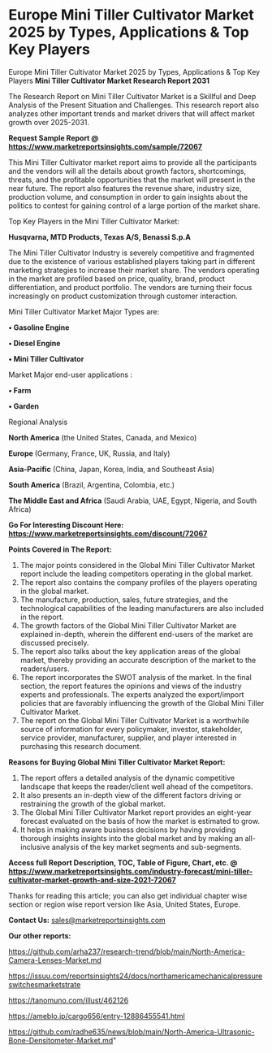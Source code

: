 # Europe Mini Tiller Cultivator Market 2025 by Types, Applications & Top Key Players
Europe Mini Tiller Cultivator Market 2025 by Types, Applications & Top Key Players
<strong>Mini Tiller Cultivator Market Research Report 2031</strong>

The Research Report on Mini Tiller Cultivator Market is a Skillful and Deep Analysis of the Present Situation and Challenges. This research report also analyzes other important trends and market drivers that will affect market growth over 2025-2031.

<strong>Request Sample Report @ <a href=https://www.marketreportsinsights.com/sample/72067>https://www.marketreportsinsights.com/sample/72067</a></strong>

This Mini Tiller Cultivator market report aims to provide all the participants and the vendors will all the details about growth factors, shortcomings, threats, and the profitable opportunities that the market will present in the near future. The report also features the revenue share, industry size, production volume, and consumption in order to gain insights about the politics to contest for gaining control of a large portion of the market share.

Top Key Players in the Mini Tiller Cultivator Market:

<strong>Husqvarna, MTD Products, Texas A/S, Benassi S.p.A</strong>

The Mini Tiller Cultivator Industry is severely competitive and fragmented due to the existence of various established players taking part in different marketing strategies to increase their market share. The vendors operating in the market are profiled based on price, quality, brand, product differentiation, and product portfolio. The vendors are turning their focus increasingly on product customization through customer interaction.

Mini Tiller Cultivator Market Major Types are:

<strong>• Gasoline Engine

• Diesel Engine

• Mini Tiller Cultivator</strong>

Market Major end-user applications :

<strong>• Farm

• Garden</strong>

Regional Analysis

</u><strong><b>North America</b></strong> (the United States, Canada, and Mexico)

<strong><b>Europe </b></strong>(Germany, France, UK, Russia, and Italy)

<strong><b>Asia-Pacific</b></strong> (China, Japan, Korea, India, and Southeast Asia)

<strong><b>South America</b></strong> (Brazil, Argentina, Colombia, etc.)

<strong><b>The Middle East and Africa</b></strong> (Saudi Arabia, UAE, Egypt, Nigeria, and South Africa)

<strong>Go For Interesting Discount Here: <a href=https://www.marketreportsinsights.com/discount/72067>https://www.marketreportsinsights.com/discount/72067</a></strong>

<strong>Points Covered in The Report:</strong>
<ol>
  <li>The major points considered in the Global Mini Tiller Cultivator Market report include the leading competitors operating in the global market.</li>
  <li>The report also contains the company profiles of the players operating in the global market.</li>
  <li>The manufacture, production, sales, future strategies, and the technological capabilities of the leading manufacturers are also included in the report.</li>
  <li>The growth factors of the Global Mini Tiller Cultivator Market are explained in-depth, wherein the different end-users of the market are discussed precisely.</li>
  <li>The report also talks about the key application areas of the global market, thereby providing an accurate description of the market to the readers/users.</li>
  <li>The report incorporates the SWOT analysis of the market. In the final section, the report features the opinions and views of the industry experts and professionals. The experts analyzed the export/import policies that are favorably influencing the growth of the Global Mini Tiller Cultivator Market.</li>
  <li>The report on the Global Mini Tiller Cultivator Market is a worthwhile source of information for every policymaker, investor, stakeholder, service provider, manufacturer, supplier, and player interested in purchasing this research document.</li>
</ol>
<strong>Reasons for Buying Global Mini Tiller Cultivator Market Report:</strong>

<ol>
  <li>The report offers a detailed analysis of the dynamic competitive landscape that keeps the reader/client well ahead of the competitors.</li>
  <li>It also presents an in-depth view of the different factors driving or restraining the growth of the global market.</li>
  <li>The Global Mini Tiller Cultivator Market report provides an eight-year forecast evaluated on the basis of how the market is estimated to grow.</li>
  <li>It helps in making aware business decisions by having providing thorough insights insights into the global market and by making an all-inclusive analysis of the key market segments and sub-segments.</li>
</ol>
<strong>Access full Report Description, TOC, Table of Figure, Chart, etc. @ <a href=https://www.marketreportsinsights.com/industry-forecast/mini-tiller-cultivator-market-growth-and-size-2021-72067>https://www.marketreportsinsights.com/industry-forecast/mini-tiller-cultivator-market-growth-and-size-2021-72067</a></strong>


Thanks for reading this article; you can also get individual chapter wise section or region wise report version like Asia, United States, Europe.

<strong>Contact Us:</strong>
sales@marketreportsinsights.com

<strong>Our other reports:</strong>

<a href=https://github.com/arha237/research-trend/blob/main/North-America-Camera-Lenses-Market.md>https://github.com/arha237/research-trend/blob/main/North-America-Camera-Lenses-Market.md</a>

<a href=https://issuu.com/reportsinsights24/docs/northamericamechanicalpressureswitchesmarketstrate>https://issuu.com/reportsinsights24/docs/northamericamechanicalpressureswitchesmarketstrate</a>

<a href=https://tanomuno.com/illust/462126>https://tanomuno.com/illust/462126</a>

<a href=https://ameblo.jp/cargo656/entry-12886455541.html>https://ameblo.jp/cargo656/entry-12886455541.html</a>

<a href=https://github.com/radhe635/news/blob/main/North-America-Ultrasonic-Bone-Densitometer-Market.md>https://github.com/radhe635/news/blob/main/North-America-Ultrasonic-Bone-Densitometer-Market.md</a>"
